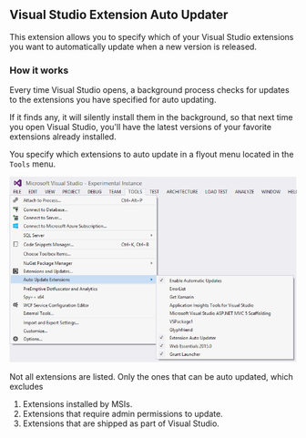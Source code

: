 ## Visual Studio Extension Auto Updater

This extension allows you to specify which of your Visual Studio extensions
you want to automatically update when a new version is released.

### How it works

Every time Visual Studio opens, a background process checks for updates
to the extensions you have specified for auto updating.

If it finds any, it will silently install them in the background,
so that next time you open Visual Studio, you'll have the latest versions
of your favorite extensions already installed.

You specify which extensions to auto update in a flyout menu located in the 
`Tools` menu.

![Screenshot](https://raw.githubusercontent.com/madskristensen/ExtensionUpdater/master/artifacts/screenshot.png)

Not all extensions are listed. Only the ones that can be auto updated, which excludes

1. Extensions installed by MSIs.
2. Extensions that require admin permissions to update.
3. Extensions that are shipped as part of Visual Studio.